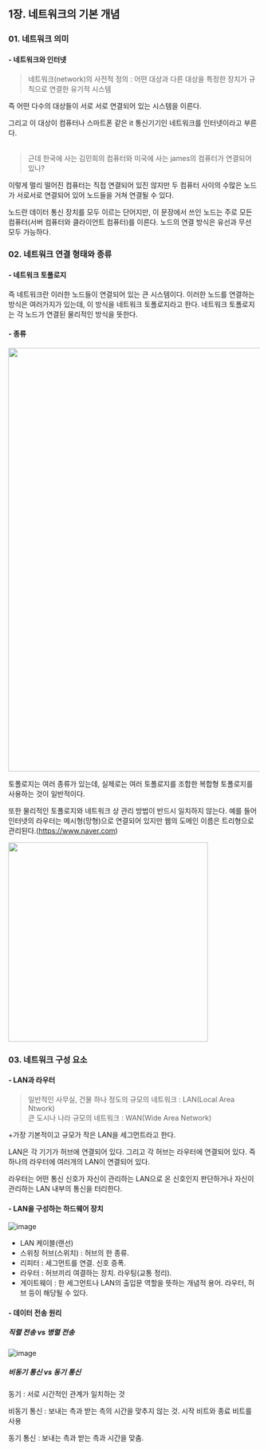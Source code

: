 1장. 네트워크의 기본 개념
-----------------

### 01. 네트워크 의미

#### - 네트워크와 인터넷
>네트워크(network)의 사전적 정의 : 어떤 대상과 다른 대상을 특정한 장치가 규칙으로 연결한 유기적 시스템

즉 어떤 다수의 대상들이 서로 서로 연결되어 있는 시스템을 이른다.

그리고 이 대상이 컴퓨터나 스마트폰 같은 it 통신기기인 네트워크를 인터넷이라고 부른다. <br><br>

>근데 한국에 사는 김민희의 컴퓨터와 미국에 사는 james의 컴퓨터가 연결되어 있나?

이렇게 멀리 떨어진 컴퓨터는 직접 연결되어 있진 않지만 두 컴퓨터 사이의 수많은 노드가 서로서로 연결되어 있어 노드들을 거쳐 연결될 수 있다.

노드란 데이터 통신 장치를 모두 이르는 단어지만, 이 문장에서 쓰인 노드는 주로 모든 컴퓨터(서버 컴퓨터와 클라이언트 컴퓨터)를 이른다. 노드의 연결 방식은 유선과 무선 모두 가능하다.

### 02. 네트워크 연결 형태와 종류
#### - 네트워크 토폴로지
즉 네트워크란 이러한 노드들이 연결되어 있는 큰 시스템이다. 이러한 노드를 연결하는 방식은 여러가지가 있는데, 이 방식을 네트워크 토폴로지라고 한다. 
네트워크 토폴로지는 각 노드가 연결된 물리적인 방식을 뜻한다.

#### - 종류

<img src="https://github.com/Minnie5382/devduck-cs-study/assets/97179789/db7d5a5d-19f3-4912-9f40-9159256f37fb" width = 850px;>

토폴로지는 여러 종류가 있는데, 실제로는 여러 토폴로지를 조합한 복합형 토폴로지를 사용하는 것이 일반적이다.

또한 물리적인 토폴로지와 네트워크 상 관리 방법이 반드시 일치하지 않는다.
예를 들어 인터넷의 라우터는 메시형(망형)으로 연결되어 있지만 웹의 도메인 이름은 트리형으로 관리된다.(https://www.naver.com)

<img src="https://github.com/Minnie5382/devduck-cs-study/assets/97179789/a5d9bd0d-b9c3-45df-a4d0-8d270812aef7" width = 400px;>

### 03. 네트워크 구성 요소
#### - LAN과 라우터
>일반적인 사무실, 건물 하나 정도의 규모의 네트워크 : LAN(Local Area Ntwork) <br>
>큰 도시나 나라 규모의 네트워크 : WAN(Wide Area Network)

+가장 기본적이고 규모가 작은 LAN을 세그먼트라고 한다.


LAN은 각 기기가 허브에 연결되어 있다. 그리고 각 허브는 라우터에 연결되어 있다. 즉 하나의 라우터에 여러개의 LAN이 연결되어 있다. 


라우터는 어떤 통신 신호가 자신이 관리하는 LAN으로 온 신호인지 판단하거나 자신이 관리하는 LAN 내부의 통신을 터리한다.


#### - LAN을 구성하는 하드웨어 장치
![image](https://github.com/Minnie5382/devduck-cs-study/assets/97179789/a8dab840-cd54-4fcf-9d28-0bbb5aa431dd)

- LAN 케이블(랜선)
- 스위칭 허브(스위치) : 허브의 한 종류. 
- 리피터 : 세그먼트를 연결. 신호 증폭.
- 라우터 : 허브끼리 여결하는 장치. 라우팅(교통 정리).
- 게이트웨이 : 한 세그먼트나 LAN의 출입문 역할을 뜻하는 개념적 용어. 라우터, 허브 등이 해당될 수 있다.

#### - 데이터 전송 원리
##### 직렬 전송  vs 병렬 전송


![image](https://github.com/Minnie5382/devduck-cs-study/assets/97179789/4792c741-2f54-47fb-95ce-b39f2f3da5a8)


##### 비동기 통신 vs 동기 통신

동기 : 서로 시간적인 관계가 일치하는 것

비동기 통신 : 보내는 측과 받는 측의 시간을 맞추지 않는 것. 시작 비트와 종료 비트를 사용

동기 통신 : 보내는 측과 받는 측과 시간을 맞춤. 



